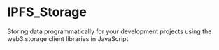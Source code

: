 # IPFS_Storage
Storing data programmatically for your development projects using the web3.storage client libraries in JavaScript
